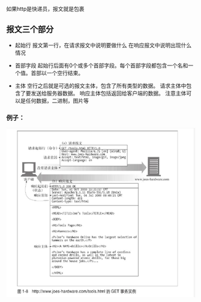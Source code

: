 

如果http是快递员，报文就是包裹
## 报文三个部分
* 起始行
  报文第一行，在请求报文中说明要做什么
  在响应报文中说明出现什么情况
* 首部字段
  起始行后面有0个或多个首部字段。每个首部字段都包含一个名和一个值。首部以一个空行结束。

* 主体
  空行之后就是可选的报文主体，包含了所有类型的数据。
请求主体中包含了要发送给服务器数据。
响应主体包括返回给客户端的数据。
  注意主体可以是任何数据，二进制，图片等
### 例子：
![](./img_报文三个部分.png)